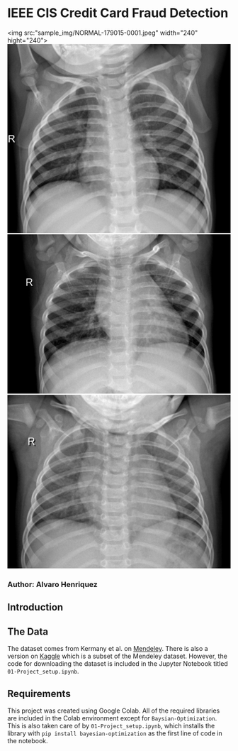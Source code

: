 # IEEE CIS Credit Card Fraud Detection
<img src:"sample_img/NORMAL-179015-0001.jpeg" width="240" hight="240">![chest-x-ray-02](sample_img/NORMAL-183773-0001.jpeg)![chest-x-ray-02](sample_img/NORMAL-202916-0003.jpeg)![chest-x-ray-02](sample_img/NORMAL-87870-0001.jpeg)
### Author: Alvaro Henriquez
## Introduction


## The Data
The dataset comes from Kermany et al. on [Mendeley](https://data.mendeley.com/datasets/rscbjbr9sj/3). There is also a version on [Kaggle](https://www.kaggle.com/paultimothymooney/chest-xray-pneumonia) which is a subset of the Mendeley dataset. However, the code for downloading the dataset is included in the Jupyter Notebook titled `01-Project_setup.ipynb`.

## Requirements
This project was created using Google Colab. All of the required libraries are included in the Colab environment except for `Baysian-Optimization`. This is also taken care of by `01-Project_setup.ipynb`, which installs the library with `pip install bayesian-optimization` as the first line of code in the notebook.

